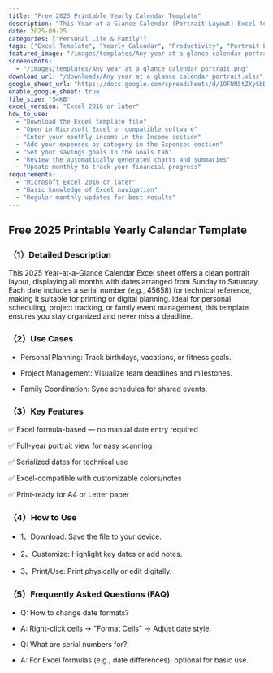 ```yaml
---
title: "Free 2025 Printable Yearly Calendar Template"
description: "This Year-at-a-Glance Calendar (Portrait Layout) Excel template is a powerful and visually clear annual planning tool.  "
date: 2025-09-25
categories: ["Personal Life & Family"]
tags: ["Excel Template", "Yearly Calendar", "Productivity", "Portrait Layout", "Printable", "Date Planning"]
featured_image: "/images/templates/Any year at a glance calendar portrait.png"
screenshots:
  - "/images/templates/Any year at a glance calendar portrait.png"
download_url: "/downloads/Any year at a glance calendar portrait.xlsx"
google_sheet_url: "https://docs.google.com/spreadsheets/d/1OFNN5tZXySbDGsvD10RtaLyIkYND3OACFOKMUiNJGrI/edit?usp=sharing"
enable_google_sheet: true
file_size: "54KB"
excel_version: "Excel 2016 or later"
how_to_use:
  - "Download the Excel template file"
  - "Open in Microsoft Excel or compatible software"
  - "Enter your monthly income in the Income section"
  - "Add your expenses by category in the Expenses section"
  - "Set your savings goals in the Goals tab"
  - "Review the automatically generated charts and summaries"
  - "Update monthly to track your financial progress"
requirements:
  - "Microsoft Excel 2016 or later"
  - "Basic knowledge of Excel navigation"
  - "Regular monthly updates for best results"
---
```


## Free 2025 Printable Yearly Calendar Template
### （1）Detailed Description
This 2025 Year-at-a-Glance Calendar Excel sheet offers a clean portrait layout, displaying all months with dates arranged from Sunday to Saturday. Each date includes a serial number (e.g., 45658) for technical reference, making it suitable for printing or digital planning. Ideal for personal scheduling, project tracking, or family event management, this template ensures you stay organized and never miss a deadline.

### （2）Use Cases
- Personal Planning: Track birthdays, vacations, or fitness goals.

- Project Management: Visualize team deadlines and milestones.

- Family Coordination: Sync schedules for shared events.

### （3）Key Features
✅ Excel formula-based — no manual date entry required

✅ Full-year portrait view for easy scanning

✅ Serialized dates for technical use

✅ Excel-compatible with customizable colors/notes

✅ Print-ready for A4 or Letter paper


### （4）How to Use
- 1、​Download: Save the file to your device.

- 2、​Customize: Highlight key dates or add notes.

- 3、​Print/Use: Print physically or edit digitally.

### （5）Frequently Asked Questions (FAQ)
- Q: How to change date formats?​​
- A: Right-click cells → "Format Cells" → Adjust date style.

- ​Q: What are serial numbers for?​​
- A: For Excel formulas (e.g., date differences); optional for basic use.